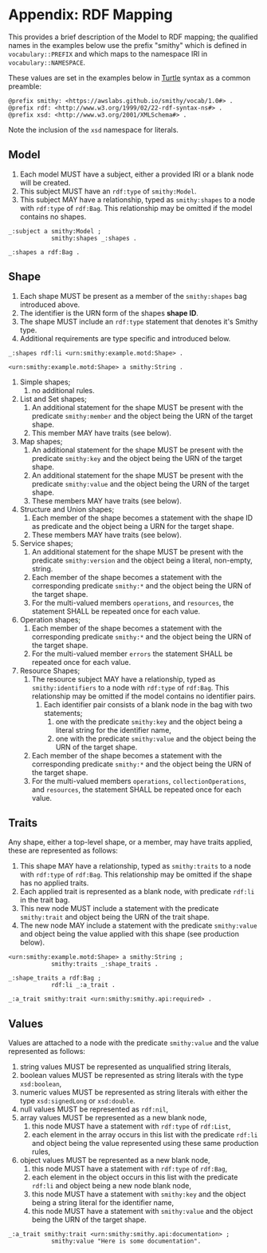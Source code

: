# Appendix: RDF Mapping

This provides a brief description of the Model to RDF mapping; the qualified names in the examples
below use the prefix "smithy" which is defined in `vocabulary::PREFIX`
and which maps to the namespace IRI in `vocabulary::NAMESPACE`.

These values are set in the examples below in [Turtle](https://www.w3.org/TR/turtle/) syntax as a
common preamble:

```turtle
@prefix smithy: <https://awslabs.github.io/smithy/vocab/1.0#> .
@prefix rdf: <http://www.w3.org/1999/02/22-rdf-syntax-ns#> .
@prefix xsd: <http://www.w3.org/2001/XMLSchema#> .
```

Note the inclusion of the `xsd` namespace for literals.

## Model

1. Each model MUST have a subject, either a provided IRI or a blank node will be created.
1. This subject MUST have an `rdf:type` of `smithy:Model`.
1. This subject MAY have a relationship, typed as `smithy:shapes` to a node with `rdf:type` of
   `rdf:Bag`. This relationship may be omitted if the model contains no shapes.

```turtle
_:subject a smithy:Model ;
            smithy:shapes _:shapes .

_:shapes a rdf:Bag .
```

## Shape

1. Each shape MUST be present as a member of the `smithy:shapes` bag introduced above.
1. The identifier is the URN form of the shapes **shape ID**.
1. The shape MUST include an `rdf:type` statement that denotes it's Smithy type.
1. Additional requirements are type specific and introduced below.

```turtle
_:shapes rdf:li <urn:smithy:example.motd:Shape> .

<urn:smithy:example.motd:Shape> a smithy:String .
```

1. Simple shapes;
   1. no additional rules.
1. List and Set shapes;
   1. An additional statement for the shape MUST be present with the predicate `smithy:member`
      and the object being the URN of the target shape.
   1. This member MAY have traits (see below).
1. Map shapes;
   1. An additional statement for the shape MUST be present with the predicate `smithy:key`
      and the object being the URN of the target shape.
   1. An additional statement for the shape MUST be present with the predicate `smithy:value`
      and the object being the URN of the target shape.
   1. These members MAY have traits (see below).
1. Structure and Union shapes;
   1. Each member of the shape becomes a statement with the shape ID as predicate and the object
      being a URN for the target shape.
   1. These members MAY have traits (see below).
1. Service shapes;
   1. An additional statement for the shape MUST be present with the predicate `smithy:version` and
      the object being a literal, non-empty, string.
   1. Each member of the shape becomes a statement with the corresponding predicate `smithy:*`
      and the object being the URN of the target shape.
   1. For the multi-valued members `operations`, and `resources`, the statement SHALL be repeated
      once for each value.
1. Operation shapes;
   1. Each member of the shape becomes a statement with the corresponding predicate `smithy:*`
      and the object being the URN of the target shape.
   1. For the multi-valued member `errors` the statement SHALL be repeated once for each value.
1. Resource Shapes;
   1. The resource subject MAY have a relationship, typed as `smithy:identifiers` to a node with
      `rdf:type` of `rdf:Bag`. This relationship may be omitted if the model contains no identifier
      pairs.
      1. Each identifier pair consists of a blank node in the bag with two statements;
         1. one with the predicate `smithy:key` and the object being a literal string for the identifier name,
         1. one with the predicate `smithy:value` and the object being the URN of the target shape.
   1. Each member of the shape becomes a statement with the corresponding predicate `smithy:*`
      and the object being the URN of the target shape.
   1. For the multi-valued members `operations`, `collectionOperations`, and `resources`, the
      statement SHALL be repeated once for each value.

## Traits

Any shape, either a top-level shape, or a member, may have traits applied, these are represented as
follows:

1. This shape MAY have a relationship, typed as `smithy:traits` to a node with `rdf:type` of
   `rdf:Bag`. This relationship may be omitted if the shape has no applied traits.
1. Each applied trait is represented as a blank node, with predicate `rdf:li` in the trait bag.
1. This new node MUST include a statement with the predicate `smithy:trait` and object being the
   URN of the trait shape.
1. The new node MAY include a statement with the predicate `smithy:value` and object being the
   value applied with this shape (see production below).

```turtle
<urn:smithy:example.motd:Shape> a smithy:String ;
            smithy:traits _:shape_traits .

_:shape_traits a rdf:Bag ;
            rdf:li _:a_trait .

_:a_trait smithy:trait <urn:smithy:smithy.api:required> .
```

## Values

Values are attached to a node with the predicate `smithy:value` and the value represented as follows:

1. string values MUST be represented as unqualified string literals,
1. boolean values MUST be represented as string literals with the type `xsd:boolean`,
1. numeric values MUST be represented as string literals with either the type `xsd:signedLong` or
   `xsd:double`.
1. null values MUST be represented as `rdf:nil`,
1. array values MUST be represented as a new blank node,
   1. this node MUST have a statement with `rdf:type` of `rdf:List`,
   1. each element in the array occurs in this list with the predicate `rdf:li` and object being
      the value represented using these same production rules,
1. object values MUST be represented as a new blank node,
   1. this node MUST have a statement with `rdf:type` of `rdf:Bag`,
   1. each element in the object occurs in this list with the predicate `rdf:li` and object being
      a new node blank node,
   1. this node MUST have a statement with `smithy:key` and the object being a string literal
      for the identifier name,
   1. this node MUST have a statement with `smithy:value` and the object being the URN of the
      target shape.

```turtle
_:a_trait smithy:trait <urn:smithy:smithy.api:documentation> ;
            smithy:value "Here is some documentation".
```

